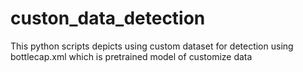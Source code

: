 # custon_data_detection
This python scripts depicts using custom dataset for detection using bottlecap.xml which is pretrained model of customize data 
